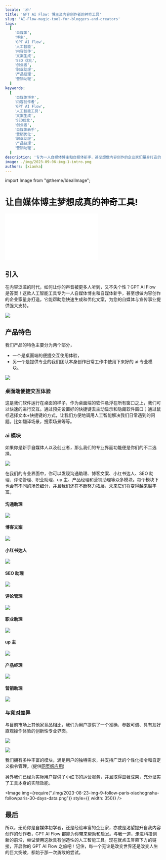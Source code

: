 ```yaml
---
locale: 'zh'
title: 'GPT AI Flow: 博主及内容创作者的神奇工具'
slug: 'AI-Flow-magic-tool-for-bloggers-and-creators'
tags:
  [
    '自媒体',
    '博主',
    'GPT AI Flow',
    '人工智能',
    '内容创作',
    '文案生成',
    'SEO 优化',
    '创业者',
    '职业助理',
    '产品经理',
    '营销助理',
  ]
keywords:
  [
    '自媒体博主',
    '内容创作者',
    'GPT AI Flow',
    '人工智能工具',
    '文案生成',
    'SEO优化',
    '创业者',
    '自媒体新手',
    '营销优化',
    '职业助理',
    '产品经理',
    '营销助理',
  ]
description: '专为一人自媒体博主和自媒体新手，甚至想做内容创作的企业家们量身打造的神奇人工智能工具 – GPT AI Flow。它能帮助您快速生成和优化文案，为您的自媒体与宣传事业提供强大支持。'
image: ./img/2023-09-06-img-1-intro.png
authors: [xiaoka]
---
```


import Image from "@theme/IdealImage";

# 让自媒体博主梦想成真的神奇工具!

<iframe src="//player.bilibili.com/player.html?aid=490716983&bvid=BV1sN411i7Uh&cid=1259490531&p=1" scrolling="no" border="0" frameBorder="no" framespacing="0" allowFullScreen="true"> </iframe>

## 引入

在内容泛滥的时代，如何让你的声音被更多人听到，又不失个性？GPT AI Flow 是答案！这款人工智能工具专为一人自媒体博主和自媒体新手，甚至想做内容创作的企业家量身打造。它能帮助您快速生成和优化文案，为您的自媒体与宣传事业提供强大支持。

<!-- truncate -->

![](./img/2023-09-06-img-1-intro.png)

## 产品特色

我们产品的特色主要分为两个部分，

- 一个是桌面端的便捷交互使用体验，
- 另一个是提供专业的我们团队本身创作日常工作中使用下来好的 ai 专业模块。

<!-- truncate -->

![](./img/2023-09-06-img-2-basic-presentation.png)

### 桌面端便捷交互体验

这是我们软件运行在桌面的样子，作为桌面端的软件悬浮在所有窗口之上，我们可以快速的进行交互。通过预先设置好的快捷键去主动显示和隐藏软件窗口；通过鼠标选择文本+快捷键的方式，让我们方便地调用人工智能解决我们日常遇到的问题。比如翻译场景，搜索场景等等。

### ai 模块

如果你是新手自媒体人以及创业者，那么我们的专业界面功能便是你们的不二选择。

![](./img/2023-09-06-img-3-proMode-interface.png)

在我们的专业界面中，你可以发现沟通助理、博客文案、小红书达人、SEO 助理、评论管理、职业助理、up 主、产品经理和营销助理等众多模块，每个模块下也会有不同的场景细分，并且我们还在不断努力拓展，未来它们将变得越来越丰富。

#### 沟通助理

![](./img/2023-09-06-img-4-proMode-tab-1-communication.png)

#### 博客文案

![](./img/2023-09-06-img-5-proMode-tab-2-copywriting.png)

#### 小红书达人

![](./img/2023-09-06-img-6-proMode-tab-3-xiaohongshu.png)

#### SEO 助理

![](./img/2023-09-06-img-7-proMode-tab-4-seo.png)

#### 评论管理

![](./img/2023-09-06-img-8-proMode-tab-5-comment.png)

#### 职业助理

![](./img/2023-09-06-img-9-proMode-tab-6-career.png)

#### up 主

![](./img/2023-09-06-img-10-proMode-tab-7-up-zhu.png)

#### 产品经理

![](./img/2023-09-06-img-11-proMode-tab-8-produt-manager.png)

#### 营销助理

![](./img/2023-09-06-img-12-proMode-tab-9-marketing-expert.png)

### 与竞对差异

与目前市场上其他家竞品相比，我们为用户提供了一个准确、参数可调、具有友好直观操作体验的创新性专业界面。

![](./img/2023-09-06-img-13-proMode-tab-2-copywriting-multiple-contexts.png)

![](./img/2023-09-06-img-14-proMode-tab-6-career-multiple-contexts.png)

我们拥有多种丰富的模块，满足用户的独特需求，并支持广泛的个性化指令和自定义指令管理。(提供[网页版应用](https://www.app.gptaiflow.com/))

另外我们已经为实际用户提供了小红书的运营服务，并且取得显著成果，充分证实了工具本身的实际效能。

<Image img={require("./img/2023-08-23-img-9-follow-paris-xiaohognshu-followparis-30-days-data.png")} style={{ width: 350}} />

## 最后

所以，无论你是自媒体初学者，还是经验丰富的企业家，亦或是渴望提升自我内容创作的创作者，GPT AI Flow 都能为你带来帮助和启发。与我一道，走进科技创新的前沿，尝试使用这款具有创造性的人工智能工具。现在就点击屏幕下方的链接，开启你的 GPT AI Flow 之旅吧！记住，每一个无论是改变世界还是改变人生的巨大突破，都始于那一次勇敢的尝试。
